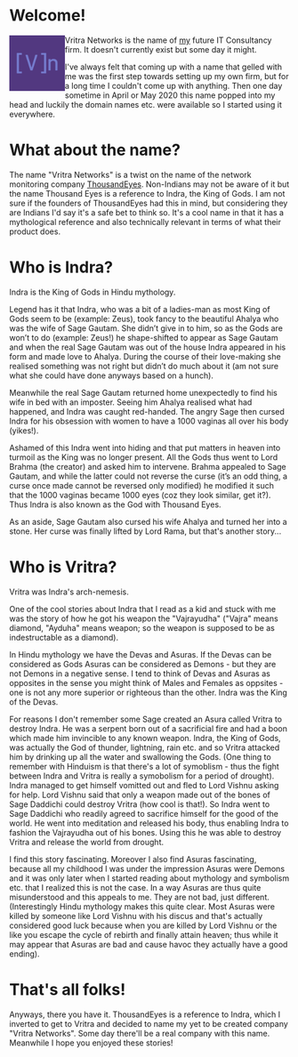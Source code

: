 # Welcome!

<img src="https://github.com/Vritra-Networks/vritra-networks.github.io/raw/master/logo.png" alt="[v]n logo" width="100" align="left"/>

Vritra Networks is the name of [my](https://rakhesh.com) future IT Consultancy firm. It doesn't currently exist but some day it might.

I've always felt that coming up with a name that gelled with me was the first step towards setting up my own firm, but for a long time I couldn't come up with anything. Then one day sometime in April or May 2020 this name popped into my head and luckily the domain names etc. were available so I started using it everywhere. 

# What about the name?
The name "Vritra Networks" is a twist on the name of the network monitoring company [ThousandEyes](https://www.thousandeyes.com/). Non-Indians may not be aware of it but the name Thousand Eyes is a reference to Indra, the King of Gods. I am not sure if the founders of ThousandEyes had this in mind, but considering they are Indians I'd say it's a safe bet to think so. It's a cool name in that it has a mythological reference and also technically relevant in terms of what their product does.

# Who is Indra?
Indra is the King of Gods in Hindu mythology. 

Legend has it that Indra, who was a bit of a ladies-man as most King of Gods seem to be (example: Zeus), took fancy to the beautiful Ahalya who was the wife of Sage Gautam. She didn’t give in to him, so as the Gods are won’t to do (example: Zeus!) he shape-shifted to appear as Sage Gautam and when the real Sage Gautam was out of the house Indra appeared in his form and made love to Ahalya. During the course of their love-making she realised something was not right but didn’t do much about it (am not sure what she could have done anyways based on a hunch). 

Meanwhile the real Sage Gautam returned home unexpectedly to find his wife in bed with an imposter. Seeing him Ahalya realised what had happened, and Indra was caught red-handed. The angry Sage then cursed Indra for his obsession with women to have a 1000 vaginas all over his body (yikes!). 

Ashamed of this Indra went into hiding and that put matters in heaven into turmoil as the King was no longer present. All the Gods thus went to Lord Brahma (the creator) and asked him to intervene. Brahma appealed to Sage Gautam, and while the latter could not reverse the curse (it’s an odd thing, a curse once made cannot be reversed only modified) he modified it such that the 1000 vaginas became 1000 eyes (coz they look similar, get it?). Thus Indra is also known as the God with Thousand Eyes. 

As an aside, Sage Gautam also cursed his wife Ahalya and turned her into a stone. Her curse was finally lifted by Lord Rama, but that's another story...

# Who is Vritra?
Vritra was Indra's arch-nemesis. 

One of the cool stories about Indra that I read as a kid and stuck with me was the story of how he got his weapon the "Vajrayudha" ("Vajra" means diamond, "Ayduha" means weapon; so the weapon is supposed to be as indestructable as a diamond). 

In Hindu mythology we have the Devas and Asuras. If the Devas can be considered as Gods Asuras can be considered as Demons - but they are not Demons in a negative sense. I tend to think of Devas and Asuras as opposites in the sense you might think of Males and Females as oppsites - one is not any more superior or righteous than the other. Indra was the King of the Devas. 

For reasons I don't remember some Sage created an Asura called Vritra to destroy Indra. He was a serpent born out of a sacrificial fire and had a boon which made him invincible to any known weapon. Indra, the King of Gods, was actually the God of thunder, lightning, rain etc. and so Vritra attacked him by drinking up all the water and swallowing the Gods. (One thing to remember with Hinduism is that there's a lot of symoblism - thus the fight between Indra and Vritra is really a symobolism for a period of drought). Indra managed to get himself vomitted out and fled to Lord Vishnu asking for help. Lord Vishnu said that only a weapon made out of the bones of Sage Daddichi could destroy Vritra (how cool is that!). So Indra went to Sage Daddichi who readily agreed to sacrifice himself for the good of the world. He went into meditation and released his body, thus enabling Indra to fashion the Vajrayudha out of his bones. Using this he was able to destroy Vritra and release the world from drought. 

I find this story fascinating. Moreover I also find Asuras fascinating, because all my childhood I was under the impression Asuras were Demons and it was only later when I started reading about mythology and symbolism etc. that I realized this is not the case. In a way Asuras are thus quite misunderstood and this appeals to me. They are not bad, just different. (Interestingly Hindu mythology makes this quite clear. Most Asuras were killed by someone like Lord Vishnu with his discus and that's actually considered good luck because when you are killed by Lord Vishnu or the like you escape the cycle of rebirth and finally attain heaven; thus while it may appear that Asuras are bad and cause havoc they actually have a good ending).

# That's all folks!
Anyways, there you have it. ThousandEyes is a reference to Indra, which I inverted to get to Vritra and decided to name my yet to be created company "Vritra Networks". Some day there'll be a real company with this name. Meanwhile I hope you enjoyed these stories!
